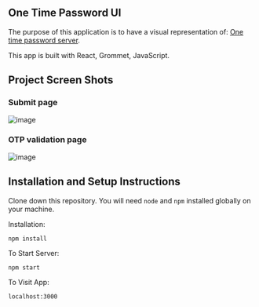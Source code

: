 ## One Time Password UI

The purpose of this application is to have a visual representation of: [One time password server](https://github.com/ingrid0404/otp_server).

This app is built with React, Grommet, JavaScript.

## Project Screen Shots

### Submit page 
![image](https://github.com/ingrid0404/otp-fe/assets/113686835/e3c59324-3b28-4393-807a-2c10e69cd758)


### OTP validation page 
![image](https://github.com/ingrid0404/otp-fe/assets/113686835/d3cdc7ee-ed1f-4fdc-9bdc-25b9981afc39)


## Installation and Setup Instructions

Clone down this repository. You will need `node` and `npm` installed globally on your machine.  

Installation:

`npm install`  

To Start Server:

`npm start`  

To Visit App:

`localhost:3000`  


